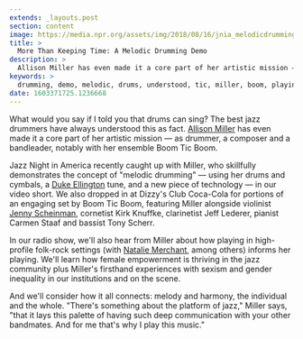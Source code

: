 ```yaml
--- 
extends: _layouts.post 
section: content 
image: https://media.npr.org/assets/img/2018/08/16/jnia_melodicdrumming_thumb_notext_wide-c47589cdb2329e057a2dd3a45d7e4745b2be2250.jpg?s=1400 
title: > 
  More Than Keeping Time: A Melodic Drumming Demo 
description: > 
  Allison Miller has even made it a core part of her artistic mission — as drummer, a composer and a bandleader, notably with her ensemble Boom Tic Boom.Jazz Night in America recently caught up with Miller, who skillfully demonstrates the concept of "melodic drumming" — using her drums and cymbals, a Duke Ellington tune, and a new piece of technology — in our video short.We also dropped in at Dizzy's Club Coca-Cola for portions of an engaging set by Boom Tic Boom, featuring Miller alongside violinist Jenny Scheinman, cornetist Kirk Knuffke, clarinetist Jeff Lederer, pianist Carmen Staaf and bassist Tony Scherr.In our radio show, we'll also hear from Miller about how playing in high-profile folk-rock settings (with Natalie Merchant, among others) informs her playing."There's something about the platform of jazz," Miller says, "that it lays this palette of having such deep communication with your other bandmates. 
keywords: > 
  drumming, demo, melodic, drums, understood, tic, miller, boom, playing, video, keeping, jazz, violinist, using 
date: 1603371725.1236668 
--- 
```

<div><p>What would you say if I told you that drums can sing? The best jazz drummers have always understood this as fact. <a href="https://www.npr.org/artists/144690627/allison-miller" target="_blank">Allison Miller</a> has even made it a core part of her artistic mission &#8212; as drummer, a composer and a bandleader, notably with her ensemble Boom Tic Boom.</p>                     <p>Jazz Night in America recently caught up with Miller, who skillfully demonstrates the concept of "melodic drumming" &#8212; using her drums and cymbals, a <a href="https://www.npr.org/artists/15396582/duke-ellington" target="_blank">Duke Ellington</a> tune, and a new piece of technology &#8212; in our video short. We also dropped in at Dizzy's Club Coca-Cola for portions of an engaging set by Boom Tic Boom, featuring Miller alongside violinist <a href="https://www.npr.org/artists/91237781/jenny-scheinman" target="_blank">Jenny Scheinman</a>, cornetist Kirk Knuffke, clarinetist Jeff Lederer, pianist Carmen Staaf and bassist Tony Scherr.</p>                     <p>In our radio show, we'll also hear from Miller about how playing in high-profile folk-rock settings (with <a href="https://www.npr.org/artists/15453591/natalie-merchant" target="_blank">Natalie Merchant</a>, among others) informs her playing. We'll learn how female empowerment is thriving in the jazz community plus Miller's firsthand experiences with sexism and gender inequality in our institutions and on the scene.</p>                     <p>And we'll consider how it all connects: melody and harmony, the individual and the whole. "There's something about the platform of jazz," Miller says, "that it lays this palette of having such deep communication with your other bandmates. And for me that's why I play this music."</p>
                  </div>